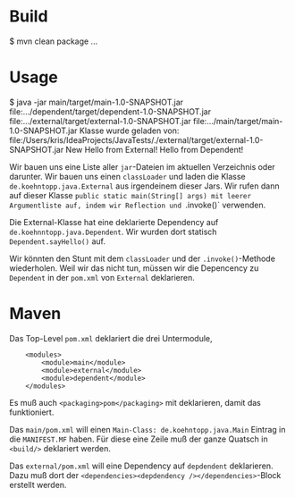 # Build

$ mvn clean package
...

# Usage

$ java -jar main/target/main-1.0-SNAPSHOT.jar
file:.../dependent/target/dependent-1.0-SNAPSHOT.jar
file:.../external/target/external-1.0-SNAPSHOT.jar
file:.../main/target/main-1.0-SNAPSHOT.jar
Klasse wurde geladen von: file:/Users/kris/IdeaProjects/JavaTests/./external/target/external-1.0-SNAPSHOT.jar
New Hello from External!
Hello from Dependent!

Wir bauen uns eine Liste aller `jar`-Dateien im aktuellen Verzeichnis oder darunter.
Wir bauen uns einen `classLoader` und laden die Klasse `de.koehntopp.java.External` aus irgendeinem dieser Jars.
Wir rufen dann auf dieser Klasse `public static main(String[] args) mit leerer Argumentliste auf,
indem wir Reflection und `.invoke()` verwenden.

Die External-Klasse hat eine deklarierte Dependency auf `de.koehnntopp.java.Dependent`.
Wir wurden dort statisch `Dependent.sayHello()` auf.

Wir könnten den Stunt mit dem `classLoader` und der `.invoke()`-Methode wiederholen.
Weil wir das nicht tun, müssen wir die Depencency zu `Dependent` in der `pom.xml` von `External` deklarieren.

# Maven

Das Top-Level `pom.xml` deklariert die drei Untermodule,

```
    <modules>
        <module>main</module>
        <module>external</module>
        <module>dependent</module>
    </modules>
```

Es muß auch `<packaging>pom</packaging>` mit deklarieren, damit das funktioniert.

Das `main/pom.xml` will einen `Main-Class: de.koehntopp.java.Main` Eintrag in die `MANIFEST.MF` haben. 
Für diese eine Zeile muß der ganze Quatsch in `<build/>` deklariert werden.

Das `external/pom.xml` will eine Dependency auf `depdendent` deklarieren.
Dazu muß dort der `<dependencies><depdendency /></dependencies>`-Block erstellt werden.
